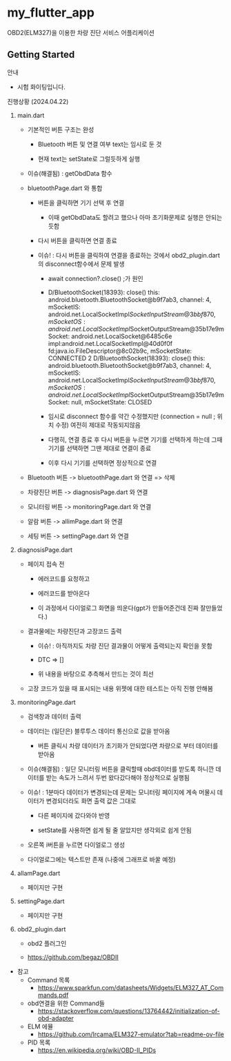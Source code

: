 # my_flutter_app

OBD2(ELM327)을 이용한 차량 진단 서비스 어플리케이션

## Getting Started

안내

- 시험 화이팅입니다.

진행상황 (2024.04.22)

1. main.dart

    - 기본적인 버튼 구조는 완성

        - Bluetooth 버튼 및 연결 여부 text는 임시로 둔 것

        - 현재 text는 setState로 그럴듯하게 실행

    - 이슈(해결됨) : getObdData 함수

    - bluetoothPage.dart 와 통합

        - 버튼을 클릭하면 기기 선택 후 연결

            - 이때 getObdData도 할려고 했으나 아마 초기화문제로 실행은 안되는듯함

        - 다시 버튼을 클릭하면 연결 종료

        - 이슈! : 다시 버튼을 클릭하여 연결을 종료하는 것에서 obd2_plugin.dart의 disconnect함수에서 문제 발생

            - await connection?.close() ;가 원인

            - D/BluetoothSocket(18393): close() this: android.bluetooth.BluetoothSocket@b9f7ab3, channel: 4, mSocketIS: android.net.LocalSocketImpl$SocketInputStream@3bbf870, mSocketOS: android.net.LocalSocketImpl$SocketOutputStream@35b17e9mSocket: android.net.LocalSocket@6485c6e impl:android.net.LocalSocketImpl@40d0f0f fd:java.io.FileDescriptor@8c02b9c, mSocketState: CONNECTED
            2
            D/BluetoothSocket(18393): close() this: android.bluetooth.BluetoothSocket@b9f7ab3, channel: 4, mSocketIS: android.net.LocalSocketImpl$SocketInputStream@3bbf870, mSocketOS: android.net.LocalSocketImpl$SocketOutputStream@35b17e9mSocket: null, mSocketState: CLOSED 

            - 임시로 disconnect 함수를 약간 수정했지만 (connection = null ; 위치 수정) 여전히 제대로 작동되지않음

            - 다행히, 연결 종료 후 다시 버튼을 누르면 기기를 선택하게 하는데 그때 기기를 선택하면 그땐 제대로 연결이 종료

            - 이후 다시 기기를 선택하면 정상적으로 연결

    - Bluetooth 버튼 -> bluetoothPage.dart 와 연결 => 삭제

    - 차량진단 버튼 -> diagnosisPage.dart 와 연결

    - 모니터링 버튼 -> monitoringPage.dart 와 연결

    - 알람 버튼 -> allimPage.dart 와 연결

    - 세팅 버튼 -> settingPage.dart 와 연결

2. diagnosisPage.dart

    - 페이지 접속 전 

        - 에러코드를 요청하고

        - 에러코드를 받아온다

        - 이 과정에서 다이얼로그 화면을 띄운다(gpt가 만들어준건데 진짜 잘만들었다.)

    - 결과물에는 차량진단과 고장코드 출력

        - 이슈! : 아직까지도 차량 진단 결과물이 어떻게 출력되는지 확인을 못함

        - DTC => []

        - 위 내용을 바탕으로 추측해서 만드는 것이 최선

    - 고장 코드가 있을 때 표시되는 내용 위젯에 대한 테스트는 아직 진행 안해봄

3. monitoringPage.dart

    - 검색창과 데이터 출력

    - 데이터는 (일단은) 블루투스 데이터 통신으로 값을 받아옴

        - 버튼 클릭시 차량 데이터가 초기화가 안되었다면 차량으로 부터 데이터를 받아옴

    - 이슈(해결됨) : 일단 모니터링 버튼을 클릭할때 obd데이터를 받도록 하니깐 데이터를 받는 속도가 느려서 두번 왔다갔다해야 정상적으로 실행됨

    - 이슈! : 1분마다 데이터가 변경되는데 문제는 모니터링 페이지에 계속 머물시 데이터가 변경되더라도 화면 출력 값은 그대로

        - 다른 페이지에 갔다와야 반영

        - setState를 사용하면 쉽게 될 줄 알았지만 생각외로 쉽게 안됨

    - 오른쪽 i버튼을 누르면 다이얼로그 생성

    - 다이얼로그에는 텍스트만 존재 (나중에 그래프로 바꿀 예정)

4. allamPage.dart

    - 페이지만 구현

5. settingPage.dart

    - 페이지만 구현

6. obd2_plugin.dart

    - obd2 플러그인

    - https://github.com/begaz/OBDII

- 참고
    - Command 목록
        - https://www.sparkfun.com/datasheets/Widgets/ELM327_AT_Commands.pdf
    - obd연결을 위한 Command들
        - https://stackoverflow.com/questions/13764442/initialization-of-obd-adapter
    - ELM 에뮬
        - https://github.com/Ircama/ELM327-emulator?tab=readme-ov-file
    - PID 목록
        - https://en.wikipedia.org/wiki/OBD-II_PIDs
